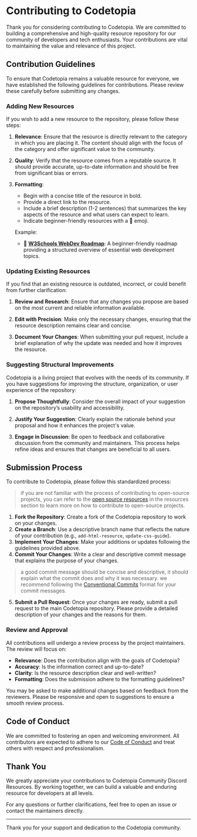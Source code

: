 # Contributing to Codetopia

Thank you for considering contributing to Codetopia. We are committed to building a comprehensive and high-quality resource repository for our community of developers and tech enthusiasts. Your contributions are vital to maintaining the value and relevance of this project.

## Contribution Guidelines

To ensure that Codetopia remains a valuable resource for everyone, we have established the following guidelines for contributions. Please review these carefully before submitting any changes.

### Adding New Resources

If you wish to add a new resource to the repository, please follow these steps:

1. **Relevance**: Ensure that the resource is directly relevant to the category in which you are placing it. The content should align with the focus of the category and offer significant value to the community.

2. **Quality**: Verify that the resource comes from a reputable source. It should provide accurate, up-to-date information and should be free from significant bias or errors.

3. **Formatting**: 
   - Begin with a concise title of the resource in bold.
   - Provide a direct link to the resource.
   - Include a brief description (1-2 sentences) that summarizes the key aspects of the resource and what users can expect to learn.
   - Indicate beginner-friendly resources with a 🌱 emoji.

   Example:
   - 🌱 [**W3Schools WebDev Roadmap**](https://www.w3schools.com/whatis/default.asp): A beginner-friendly roadmap providing a structured overview of essential web development topics.

### Updating Existing Resources

If you find that an existing resource is outdated, incorrect, or could benefit from further clarification:

1. **Review and Research**: Ensure that any changes you propose are based on the most current and reliable information available. 
   
2. **Edit with Precision**: Make only the necessary changes, ensuring that the resource description remains clear and concise.

3. **Document Your Changes**: When submitting your pull request, include a brief explanation of why the update was needed and how it improves the resource.

### Suggesting Structural Improvements

Codetopia is a living project that evolves with the needs of its community. If you have suggestions for improving the structure, organization, or user experience of the repository:

1. **Propose Thoughtfully**: Consider the overall impact of your suggestion on the repository’s usability and accessibility.

2. **Justify Your Suggestion**: Clearly explain the rationale behind your proposal and how it enhances the project's value.

3. **Engage in Discussion**: Be open to feedback and collaborative discussion from the community and maintainers. This process helps refine ideas and ensures that changes are beneficial to all users.

## Submission Process

To contribute to Codetopia, please follow this standardized process:
> if you are not familiar with the process of contributing to open-source projects, you can refer to the [open source resources](./open-source) in the resources section to learn more on how to contribute to open-source projects.

1. **Fork the Repository**: Create a fork of the Codetopia repository to work on your changes.
2. **Create a Branch**: Use a descriptive branch name that reflects the nature of your contribution (e.g., `add-html-resource`, `update-css-guide`).
3. **Implement Your Changes**: Make your additions or updates following the guidelines provided above.
4. **Commit Your Changes**: Write a clear and descriptive commit message that explains the purpose of your changes.
> a good commit message should be concise and descriptive, it should explain what the commit does and why it was necessary. we recommend following the [Conventional Commits](https://www.conventionalcommits.org/en/v1.0.0/) format for your commit messages.
5. **Submit a Pull Request**: Once your changes are ready, submit a pull request to the main Codetopia repository. Please provide a detailed description of your changes and the reasons for them.

### Review and Approval

All contributions will undergo a review process by the project maintainers. The review will focus on:

- **Relevance**: Does the contribution align with the goals of Codetopia?
- **Accuracy**: Is the information correct and up-to-date?
- **Clarity**: Is the resource description clear and well-written?
- **Formatting**: Does the submission adhere to the formatting guidelines?

You may be asked to make additional changes based on feedback from the reviewers. Please be responsive and open to suggestions to ensure a smooth review process.

## Code of Conduct

We are committed to fostering an open and welcoming environment. All contributors are expected to adhere to our [Code of Conduct](./CODE_OF_CONDUCT.md) and treat others with respect and professionalism.

## Thank You

We greatly appreciate your contributions to Codetopia Community Discord Resources. By working together, we can build a valuable and enduring resource for developers at all levels.

For any questions or further clarifications, feel free to open an issue or contact the maintainers directly.

---

Thank you for your support and dedication to the Codetopia community.
